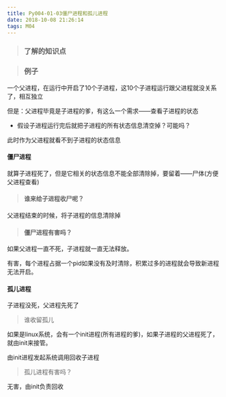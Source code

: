 ```yaml
---
title: Py004-01-03僵尸进程和孤儿进程
date: 2018-10-08 21:26:14
tags: M04
---
```


> ### 了解的知识点

> ### 例子

一个父进程，在运行中开启了10个子进程，这10个子进程运行跟父进程就没关系了，相互独立

但是：父进程毕竟是子进程的爹，有这么一个需求——查看子进程的状态

- 假设子进程运行完后就把子进程的所有状态信息清空掉？可能吗？

此时作为父进程就看不到子进程的状态信息

#### 僵尸进程

就算子进程死了，但是它相关的状态信息不能全部清除掉，要留着——尸体(方便父进程查看)

> #### 谁来给子进程收尸呢？

父进程结束的时候，将子进程的信息清除掉

> #### 僵尸进程有害吗？

如果父进程一直不死，子进程就一直无法释放。

有害，每个进程占据一个pid如果没有及时清除，积累过多的进程就会导致新进程无法开启。

#### 孤儿进程

子进程没死，父进程先死了

> 谁收留孤儿

如果是linux系统，会有一个init进程(所有进程的爹)，如果子进程的父进程死了，就由init来接管。

由init进程发起系统调用回收子进程

> 孤儿进程有害吗？

无害，由init负责回收
